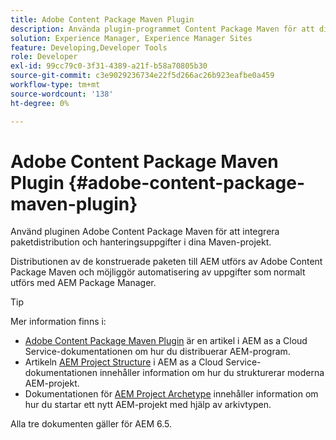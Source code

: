 ```yaml
---
title: Adobe Content Package Maven Plugin
description: Använda plugin-programmet Content Package Maven för att distribuera AEM-program
solution: Experience Manager, Experience Manager Sites
feature: Developing,Developer Tools
role: Developer
exl-id: 99cc79c0-3f31-4389-a21f-b58a70805b30
source-git-commit: c3e9029236734e22f5d266ac26b923eafbe0a459
workflow-type: tm+mt
source-wordcount: '138'
ht-degree: 0%

---
```


# Adobe Content Package Maven Plugin {#adobe-content-package-maven-plugin}

Använd pluginen Adobe Content Package Maven för att integrera paketdistribution och hanteringsuppgifter i dina Maven-projekt.

Distributionen av de konstruerade paketen till AEM utförs av Adobe Content Package Maven och möjliggör automatisering av uppgifter som normalt utförs med AEM Package Manager.

>[!TIP]
>
>Mer information finns i:
>
>* [Adobe Content Package Maven Plugin](https://experienceleague.adobe.com/docs/experience-manager-cloud-service/implementing/developer-tools/maven-plugin.html?lang=sv-SE#developer-tools) är en artikel i AEM as a Cloud Service-dokumentationen om hur du distribuerar AEM-program.
>* Artikeln [AEM Project Structure](https://experienceleague.adobe.com/docs/experience-manager-cloud-service/implementing/developing/aem-project-content-package-structure.html?lang=sv-SE) i AEM as a Cloud Service-dokumentationen innehåller information om hur du strukturerar moderna AEM-projekt.
>* Dokumentationen för [AEM Project Archetype](https://experienceleague.adobe.com/docs/experience-manager-core-components/using/developing/archetype/overview.html?lang=sv-SE) innehåller information om hur du startar ett nytt AEM-projekt med hjälp av arkivtypen.
>
>Alla tre dokumenten gäller för AEM 6.5.
